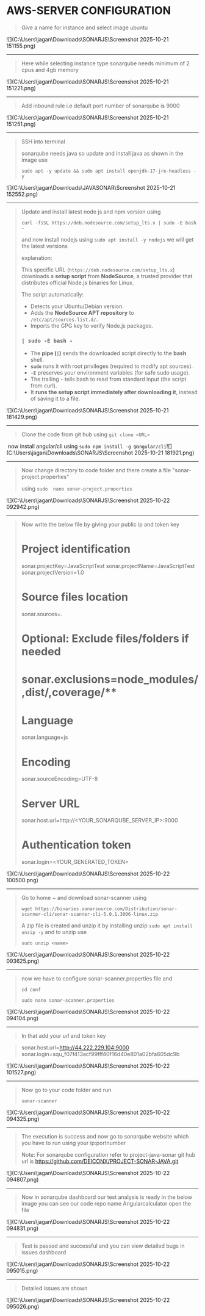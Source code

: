 # AWS-SERVER CONFIGURATION

> Give a name for instance and select image ubuntu

![](C:\Users\jagan\Downloads\SONARJS\Screenshot 2025-10-21 151155.png)

------

> Here while selecting instance type sonarqube needs minimum of 2 cpus and 4gb memory 

![](C:\Users\jagan\Downloads\SONARJS\Screenshot 2025-10-21 151221.png)

----

> Add inbound rule i.e default port number of sonarqube is 9000

![](C:\Users\jagan\Downloads\SONARJS\Screenshot 2025-10-21 151251.png)

-----

> SSH into terminal 
>
> sonarqube needs java so update and install java as shown in the image use
>
> `sudo apt -y update && sudo apt install openjdk-17-jre-headless -y`

![](C:\Users\jagan\Downloads\JAVASONAR\Screenshot 2025-10-21 152552.png)

------

> Update and install latest node js and npm version using
>
> `curl -fsSL https://deb.nodesource.com/setup_lts.x | sudo -E bash -`
>
> and now install nodejs using `sudo apt install -y nodejs` we will get the latest versions
>
> explanation:
>
> This specific URL (`https://deb.nodesource.com/setup_lts.x`) downloads a **setup script** from **NodeSource**, a trusted provider that distributes official Node.js binaries for Linux.
>
> The script automatically:
>
> - Detects your Ubuntu/Debian version.
> - Adds the **NodeSource APT repository** to `/etc/apt/sources.list.d/`.
> - Imports the GPG key to verify Node.js packages.
>
> ###  `| sudo -E bash -`
>
> - The **pipe (`|`)** sends the downloaded script directly to the **bash** shell.
> - **`sudo`** runs it with root privileges (required to modify apt sources).
> - **`-E`** preserves your environment variables (for safe sudo usage).
> - The trailing **`-`** tells bash to read from standard input (the script from curl).
> - It **runs the setup script immediately after downloading it**, instead of saving it to a file.

![](C:\Users\jagan\Downloads\SONARJS\Screenshot 2025-10-21 181429.png)

----

> Clone the code from git hub using `git clone <URL>`

​     now install angular/cli using `sudo npm install -g @angular/cli`![](C:\Users\jagan\Downloads\SONARJS\Screenshot 2025-10-21 181921.png)

-------

> Now change directory to code folder and there create a file "sonar-project.properties"
>
> using `sudo  nano sonar-project.properties` 

![](C:\Users\jagan\Downloads\SONARJS\Screenshot 2025-10-22 092942.png)

-------

> Now write the below file by giving your public ip and token key
>
> # Project identification
> sonar.projectKey=JavaScriptTest
> sonar.projectName=JavaScriptTest
> sonar.projectVersion=1.0
>
> # Source files location
> sonar.sources=.
>
> # Optional: Exclude files/folders if needed
> # sonar.exclusions=node_modules/**,dist/**,coverage/**
>
> # Language
> sonar.language=js
>
> # Encoding
> sonar.sourceEncoding=UTF-8
>
> # Server URL
> sonar.host.url=http://<YOUR_SONARQUBE_SERVER_IP>:9000
>
> # Authentication token
> sonar.login=<YOUR_GENERATED_TOKEN>

![](C:\Users\jagan\Downloads\SONARJS\Screenshot 2025-10-22 100500.png)

------

> Go to home ~ and download sonar-scanner using 
>
> `wget https://binaries.sonarsource.com/Distribution/sonar-scanner-cli/sonar-scanner-cli-5.0.1.3006-linux.zip`  
>
> A zip file is created and unzip it by installing unzip `sudo apt install unzip -y` and to unzip use
>
> `sudo unzip <name>` 

![](C:\Users\jagan\Downloads\SONARJS\Screenshot 2025-10-22 093625.png)

-------

> now we have to configure sonar-scanner.properties file and 
>
> `cd conf` 
>
> `sudo nano sonar-scanner.properties`

![](C:\Users\jagan\Downloads\SONARJS\Screenshot 2025-10-22 094104.png)

------

> In that add your url and token key 

> sonar.host.url=http://44.222.229.104:9000
> sonar.login=squ_f07f413acf99fff40f16d40e801a02bfa605dc9b

![](C:\Users\jagan\Downloads\SONARJS\Screenshot 2025-10-22 101527.png)

----

> Now go to your code folder and run
>
> `sonar-scanner`

![](C:\Users\jagan\Downloads\SONARJS\Screenshot 2025-10-22 094325.png)

------

> The execution is success and now go to sonarqube website which you have to run using your ip:portnumber
>
> Note: For sonarqube configuration refer to project-java-sonar git hub url is https://github.com/DEICONX/PROJECT-SONAR-JAVA.git

![](C:\Users\jagan\Downloads\SONARJS\Screenshot 2025-10-22 094807.png)

------

> Now in sonarqube dashboard our test analysis is ready in the below image you can see our code repo name Angularcalculator open the file

![](C:\Users\jagan\Downloads\SONARJS\Screenshot 2025-10-22 094831.png)

------

> Test is passed and successful and you can view detailed bugs in issues dashboard

![](C:\Users\jagan\Downloads\SONARJS\Screenshot 2025-10-22 095015.png)

-----

> Detailed issues are shown 

![](C:\Users\jagan\Downloads\SONARJS\Screenshot 2025-10-22 095026.png)